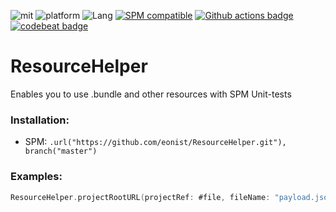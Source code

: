 ![mit](https://img.shields.io/badge/License-MIT-brightgreen.svg)
![platform](https://img.shields.io/badge/Platform-macOS/iOS-blue.svg)
![Lang](https://img.shields.io/badge/Language-Swift%205.12-orange.svg)
[![SPM compatible](https://img.shields.io/badge/SPM-compatible-4BC51D.svg?style=flat)](https://github.com/apple/swift)
[![Github actions badge](https://badgen.net/github/checks/eonist/ResourceHelper?icon=github&label=Builds)](https://github.com/eonist/ResourceHelper/actions)
[![codebeat badge](https://codebeat.co/badges/6704b945-11ad-43ad-b290-ebe32edd04f0)](https://codebeat.co/projects/github-com-eonist-resourcehelper-master)

# ResourceHelper
Enables you to use .bundle and other resources with SPM Unit-tests

### Installation:
- SPM: `.url("https://github.com/eonist/ResourceHelper.git"), branch("master")`

### Examples:

```swift
ResourceHelper.projectRootURL(projectRef: #file, fileName: "payload.json").path // /Users/John/Documents/AwesomeApp/payload.json
```
